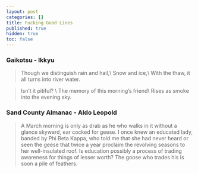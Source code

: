 ```yaml
---
layout: post
categories: []
title: Fucking Good Lines
published: true
hidden: true
toc: false
---
```


### Gaikotsu - Ikkyu
> Though we distinguish rain and hail,\\
> Snow and ice,\\
> With the thaw, it all turns into river water.

> Isn’t it pitiful? \\
> The memory of this morning’s friend\\
> Rises as smoke into the evening sky.

### Sand County Almanac - Aldo Leopold
>A March morning is only as drab as he who walks in it without a glance skyward, ear cocked for geese. I once knew an educated lady, banded by Phi Beta Kappa, who told me that she had never heard or seen the geese that twice a year proclaim the revolving seasons to her well-insulated roof. Is education possibly a process of trading awareness for things of lesser worth? The goose who trades his is soon a pile of feathers.
